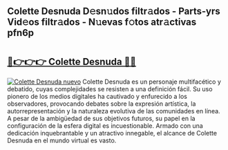 ## Colette Desnuda D𝚎sn𝚞dos filtr𝚊dos - Parts-yrs Vid𝚎os filtr𝚊dos - N𝚞evas f𝚘tos atr𝚊ctivas pfn6p

# <h2><a href="http://mb99zw4.tromn.icu/?c=Colette+Desnuda">🔗👉👉👉 Colette Desnuda 🔗🔗</a></h2>

[![Colette Desnuda nuevo](https://i.imgur.com/pEAQMta.gif)](http://mb99zw4.tromn.icu/?c=Colette+Desnuda)
Colette Desnuda es un personaje multifacético y debatido, cuyas complejidades se resisten a una definición fácil.  Su uso pionero de los medios digitales ha cautivado y enfurecido a los observadores, provocando debates sobre la expresión artística, la autorrepresentación y la naturaleza evolutiva de las comunidades en línea. A pesar de la ambigüedad de sus objetivos futuros, su papel en la configuración de la esfera digital es incuestionable. Armado con una dedicación inquebrantable y un atractivo innegable, el alcance de Colette Desnuda en el mundo virtual es vasto.
